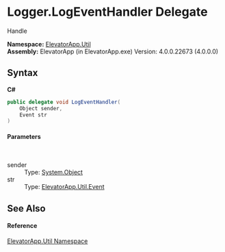# Logger.LogEventHandler Delegate
 

Handle

**Namespace:**&nbsp;<a href="N_ElevatorApp_Util">ElevatorApp.Util</a><br />**Assembly:**&nbsp;ElevatorApp (in ElevatorApp.exe) Version: 4.0.0.22673 (4.0.0.0)

## Syntax

**C#**<br />
``` C#
public delegate void LogEventHandler(
	Object sender,
	Event str
)
```


#### Parameters
&nbsp;<dl><dt>sender</dt><dd>Type: <a href="http://msdn2.microsoft.com/en-us/library/e5kfa45b" target="_blank">System.Object</a><br /></dd><dt>str</dt><dd>Type: <a href="T_ElevatorApp_Util_Event">ElevatorApp.Util.Event</a><br /></dd></dl>

## See Also


#### Reference
<a href="N_ElevatorApp_Util">ElevatorApp.Util Namespace</a><br />